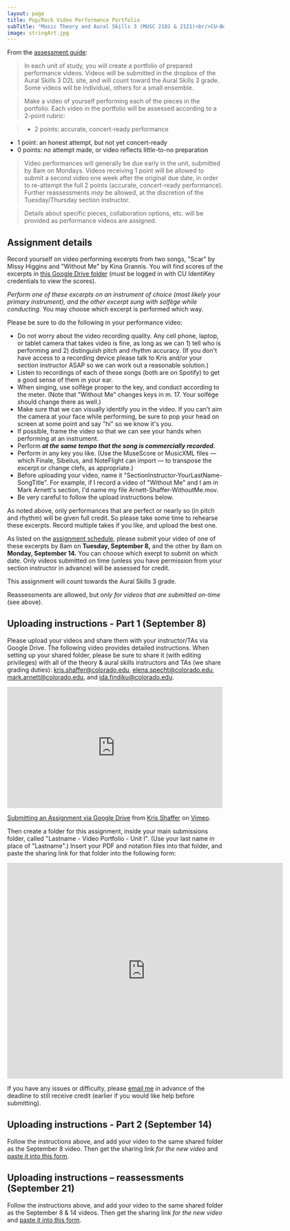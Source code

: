 ```yaml
---
layout: page
title: Pop/Rock Video Performance Portfolio
subTitle: "Music Theory and Aural Skills 3 (MUSC 2101 & 2121)<br/>CU–Boulder, Fall 2015<br/>Kris Shaffer, Ph.D. – coordinator"
image: stringArt.jpg
---
```


From the [assessment guide](/assessments/):

> In each unit of study, you will create a portfolio of prepared performance videos. Videos will be submitted in the dropbox of the Aural Skills 3 D2L site, and will count toward the Aural Skills 3 grade. Some videos will be individual, others for a small ensemble.

> Make a video of yourself performing each of the pieces in the portfolio. Each video in the portfolio will be assessed according to a 2-point rubric:

> - 2 points: accurate, concert-ready performance  
- 1 point: an honest attempt, but not yet concert-ready  
- 0 points: no attempt made, or video reflects little-to-no preparation

> Video performances will generally be due early in the unit, submitted by 8am on Mondays. Videos receiving 1 point will be allowed to submit a second video one week after the original due date, in order to re-attempt the full 2 points (accurate, concert-ready performance). Further reassessments *may* be allowed, at the discretion of the Tuesday/Thursday section instructor.

> Details about specific pieces, collaboration options, etc. will be provided as performance videos are assigned.


## Assignment details

Record yourself on video performing excerpts from two songs, "Scar" by Missy Higgins and "Without Me" by Kina Grannis. You will find scores of the excerpts in [this Google Drive folder](https://drive.google.com/a/colorado.edu/folderview?id=0B9o4hmKNoi6cUVc5QWhnZy12b28&usp=sharing) (must be logged in with CU IdentiKey credentials to view the scores). 

*Perform one of these excerpts on an instrument of choice (most likely your primary instrument), and the other excerpt sung with solfège while conducting.* You may choose which excerpt is performed which way.

Please be sure to do the following in your performance video:

- Do not worry about the video recording quality. Any cell phone, laptop, or tablet camera that takes video is fine, as long as we can 1) tell who is performing and 2) distinguish pitch and rhythm accuracy. (If you don't have access to a recording device please talk to Kris and/or your section instructor ASAP so we can work out a reasonable solution.)  
- Listen to recordings of each of these songs (both are on Spotify) to get a good sense of them in your ear.  
- When singing, use solfège proper to the key, and conduct according to the meter. (Note that "Without Me" changes keys in m. 17. Your solfège should change there as well.)  
- Make sure that we can visually identify you in the video. If you can't aim the camera at your face while performing, be sure to pop your head on screen at some point and say "hi" so we know it's you.  
- If possible, frame the video so that we can see your hands when performing at an instrument.  
- Perform ***at the same tempo that the song is commercially recorded.***  
- Perform in any key you like. (Use the MuseScore or MusicXML files — which Finale, Sibelius, and NoteFlight can import — to transpose the excerpt or change clefs, as appropriate.)  
- Before uploading your video, name it "SectionInstructor-YourLastName-SongTitle". For example, if I record a video of "Without Me" and I am in Mark Arnett's section, I'd name my file Arnett-Shaffer-WithoutMe.mov.  
- Be very careful to follow the upload instructions below.

As noted above, only performances that are perfect or nearly so (in pitch and rhythm) will be given full credit. So please take some time to rehearse these excerpts. Record multiple takes if you like, and upload the best one.

As listed on the [assignment schedule](http://theory3.shaffermusic.com/schedule/), please submit your video of one of these excerpts by 8am on **Tuesday, September 8,** and the other by 8am on **Monday, September 14.** You can choose which exerpt to submit on which date. Only videos submitted on time (unless you have permission from your section instructor in advance) will be assessed for credit.

This assignment will count towards the Aural Skills 3 grade.

Reassessments are allowed, but *only for videos that are submitted on-time* (see above).

## Uploading instructions - Part 1 (September 8)

Please upload your videos and share them with your instructor/TAs via Google Drive. The following video provides detailed instructions. When setting up your shared folder, please be sure to share it (with editing privileges) with all of the theory & aural skills instructors and TAs (we share grading duties): kris.shaffer@colorado.edu, elena.specht@colorado.edu, mark.arnett@colorado.edu, and ida.findiku@colorado.edu.

<iframe src="https://player.vimeo.com/video/138322605" width="500" height="281" frameborder="0" webkitallowfullscreen mozallowfullscreen allowfullscreen></iframe> <p><a href="https://vimeo.com/138322605">Submitting an Assignment via Google Drive</a> from <a href="https://vimeo.com/user11692346">Kris Shaffer</a> on <a href="https://vimeo.com">Vimeo</a>.</p>

Then create a folder for this assignment, inside your main submissions folder, called "Lastname - Video Portfolio - Unit I". (Use your last name in place of "Lastname".) Insert your PDF and notation files into that folder, and paste the sharing link for that folder into the following form:

<iframe src="https://docs.google.com/forms/d/14QbyDL73pXIlppaE5CovkPHSss-9opCfI5lqgkHmbls/viewform?embedded=true" width="640" height="500" frameborder="0" marginheight="0" marginwidth="0">Loading...</iframe>

If you have any issues or difficulty, please [email me](mailto:kris.shaffer@colorado.edu) in advance of the deadline to still receive credit (earlier if you would like help before submitting).


## Uploading instructions - Part 2 (September 14)

Follow the instructions above, and add your video to the same shared folder as the September 8 video. Then get the sharing link *for the new video* and [paste it into this form](https://docs.google.com/forms/d/1H_IAX6RGXKu-YmEyBuoGZdGcC60g0U5KuS2mnMz2H4E/viewform?usp=send_form).

## Uploading instructions – reassessments (September 21)

Follow the instructions above, and add your video to the same shared folder as the September 8 & 14 videos. Then get the sharing link *for the new video* and [paste it into this form](https://docs.google.com/forms/d/18MMCamiPnVKDRKyGv5YrxZbfJ4uulaazXCjVz-2kOIo/viewform?usp=send_form).
